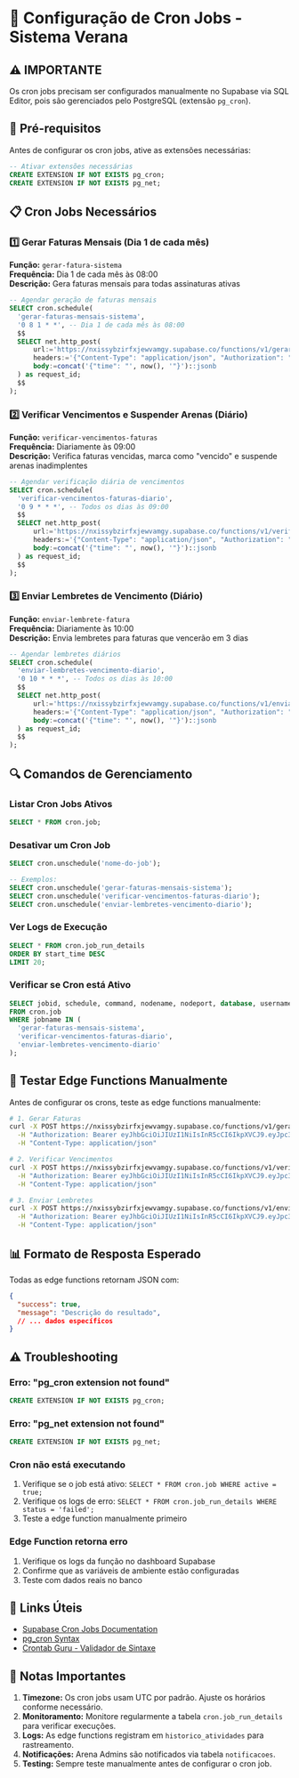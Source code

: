 # 📅 Configuração de Cron Jobs - Sistema Verana

## ⚠️ IMPORTANTE
Os cron jobs precisam ser configurados manualmente no Supabase via SQL Editor, pois são gerenciados pelo PostgreSQL (extensão `pg_cron`).

## 🔧 Pré-requisitos

Antes de configurar os cron jobs, ative as extensões necessárias:

```sql
-- Ativar extensões necessárias
CREATE EXTENSION IF NOT EXISTS pg_cron;
CREATE EXTENSION IF NOT EXISTS pg_net;
```

## 📋 Cron Jobs Necessários

### 1️⃣ Gerar Faturas Mensais (Dia 1 de cada mês)

**Função:** `gerar-fatura-sistema`  
**Frequência:** Dia 1 de cada mês às 08:00  
**Descrição:** Gera faturas mensais para todas assinaturas ativas

```sql
-- Agendar geração de faturas mensais
SELECT cron.schedule(
  'gerar-faturas-mensais-sistema',
  '0 8 1 * *', -- Dia 1 de cada mês às 08:00
  $$
  SELECT net.http_post(
      url:='https://nxissybzirfxjewvamgy.supabase.co/functions/v1/gerar-fatura-sistema',
      headers:='{"Content-Type": "application/json", "Authorization": "Bearer eyJhbGciOiJIUzI1NiIsInR5cCI6IkpXVCJ9.eyJpc3MiOiJzdXBhYmFzZSIsInJlZiI6Im54aXNzeWJ6aXJmeGpld3ZhbWd5Iiwicm9sZSI6ImFub24iLCJpYXQiOjE3NTkwOTk0NzIsImV4cCI6MjA3NDY3NTQ3Mn0.X4Hn_e5Cm46-8LyKuiNEQx_h3Y3MKHVmY8_LfpPBo54"}'::jsonb,
      body:=concat('{"time": "', now(), '"}')::jsonb
  ) as request_id;
  $$
);
```

### 2️⃣ Verificar Vencimentos e Suspender Arenas (Diário)

**Função:** `verificar-vencimentos-faturas`  
**Frequência:** Diariamente às 09:00  
**Descrição:** Verifica faturas vencidas, marca como "vencido" e suspende arenas inadimplentes

```sql
-- Agendar verificação diária de vencimentos
SELECT cron.schedule(
  'verificar-vencimentos-faturas-diario',
  '0 9 * * *', -- Todos os dias às 09:00
  $$
  SELECT net.http_post(
      url:='https://nxissybzirfxjewvamgy.supabase.co/functions/v1/verificar-vencimentos-faturas',
      headers:='{"Content-Type": "application/json", "Authorization": "Bearer eyJhbGciOiJIUzI1NiIsInR5cCI6IkpXVCJ9.eyJpc3MiOiJzdXBhYmFzZSIsInJlZiI6Im54aXNzeWJ6aXJmeGpld3ZhbWd5Iiwicm9sZSI6ImFub24iLCJpYXQiOjE3NTkwOTk0NzIsImV4cCI6MjA3NDY3NTQ3Mn0.X4Hn_e5Cm46-8LyKuiNEQx_h3Y3MKHVmY8_LfpPBo54"}'::jsonb,
      body:=concat('{"time": "', now(), '"}')::jsonb
  ) as request_id;
  $$
);
```

### 3️⃣ Enviar Lembretes de Vencimento (Diário)

**Função:** `enviar-lembrete-fatura`  
**Frequência:** Diariamente às 10:00  
**Descrição:** Envia lembretes para faturas que vencerão em 3 dias

```sql
-- Agendar lembretes diários
SELECT cron.schedule(
  'enviar-lembretes-vencimento-diario',
  '0 10 * * *', -- Todos os dias às 10:00
  $$
  SELECT net.http_post(
      url:='https://nxissybzirfxjewvamgy.supabase.co/functions/v1/enviar-lembrete-fatura',
      headers:='{"Content-Type": "application/json", "Authorization": "Bearer eyJhbGciOiJIUzI1NiIsInR5cCI6IkpXVCJ9.eyJpc3MiOiJzdXBhYmFzZSIsInJlZiI6Im54aXNzeWJ6aXJmeGpld3ZhbWd5Iiwicm9sZSI6ImFub24iLCJpYXQiOjE3NTkwOTk0NzIsImV4cCI6MjA3NDY3NTQ3Mn0.X4Hn_e5Cm46-8LyKuiNEQx_h3Y3MKHVmY8_LfpPBo54"}'::jsonb,
      body:=concat('{"time": "', now(), '"}')::jsonb
  ) as request_id;
  $$
);
```

## 🔍 Comandos de Gerenciamento

### Listar Cron Jobs Ativos
```sql
SELECT * FROM cron.job;
```

### Desativar um Cron Job
```sql
SELECT cron.unschedule('nome-do-job');

-- Exemplos:
SELECT cron.unschedule('gerar-faturas-mensais-sistema');
SELECT cron.unschedule('verificar-vencimentos-faturas-diario');
SELECT cron.unschedule('enviar-lembretes-vencimento-diario');
```

### Ver Logs de Execução
```sql
SELECT * FROM cron.job_run_details 
ORDER BY start_time DESC 
LIMIT 20;
```

### Verificar se Cron está Ativo
```sql
SELECT jobid, schedule, command, nodename, nodeport, database, username, active
FROM cron.job
WHERE jobname IN (
  'gerar-faturas-mensais-sistema',
  'verificar-vencimentos-faturas-diario',
  'enviar-lembretes-vencimento-diario'
);
```

## 🧪 Testar Edge Functions Manualmente

Antes de configurar os crons, teste as edge functions manualmente:

```bash
# 1. Gerar Faturas
curl -X POST https://nxissybzirfxjewvamgy.supabase.co/functions/v1/gerar-fatura-sistema \
  -H "Authorization: Bearer eyJhbGciOiJIUzI1NiIsInR5cCI6IkpXVCJ9.eyJpc3MiOiJzdXBhYmFzZSIsInJlZiI6Im54aXNzeWJ6aXJmeGpld3ZhbWd5Iiwicm9sZSI6ImFub24iLCJpYXQiOjE3NTkwOTk0NzIsImV4cCI6MjA3NDY3NTQ3Mn0.X4Hn_e5Cm46-8LyKuiNEQx_h3Y3MKHVmY8_LfpPBo54" \
  -H "Content-Type: application/json"

# 2. Verificar Vencimentos
curl -X POST https://nxissybzirfxjewvamgy.supabase.co/functions/v1/verificar-vencimentos-faturas \
  -H "Authorization: Bearer eyJhbGciOiJIUzI1NiIsInR5cCI6IkpXVCJ9.eyJpc3MiOiJzdXBhYmFzZSIsInJlZiI6Im54aXNzeWJ6aXJmeGpld3ZhbWd5Iiwicm9sZSI6ImFub24iLCJpYXQiOjE3NTkwOTk0NzIsImV4cCI6MjA3NDY3NTQ3Mn0.X4Hn_e5Cm46-8LyKuiNEQx_h3Y3MKHVmY8_LfpPBo54" \
  -H "Content-Type: application/json"

# 3. Enviar Lembretes
curl -X POST https://nxissybzirfxjewvamgy.supabase.co/functions/v1/enviar-lembrete-fatura \
  -H "Authorization: Bearer eyJhbGciOiJIUzI1NiIsInR5cCI6IkpXVCJ9.eyJpc3MiOiJzdXBhYmFzZSIsInJlZiI6Im54aXNzeWJ6aXJmeGpld3ZhbWd5Iiwicm9sZSI6ImFub24iLCJpYXQiOjE3NTkwOTk0NzIsImV4cCI6MjA3NDY3NTQ3Mn0.X4Hn_e5Cm46-8LyKuiNEQx_h3Y3MKHVmY8_LfpPBo54" \
  -H "Content-Type: application/json"
```

## 📊 Formato de Resposta Esperado

Todas as edge functions retornam JSON com:

```json
{
  "success": true,
  "message": "Descrição do resultado",
  // ... dados específicos
}
```

## ⚠️ Troubleshooting

### Erro: "pg_cron extension not found"
```sql
CREATE EXTENSION IF NOT EXISTS pg_cron;
```

### Erro: "pg_net extension not found"
```sql
CREATE EXTENSION IF NOT EXISTS pg_net;
```

### Cron não está executando
1. Verifique se o job está ativo: `SELECT * FROM cron.job WHERE active = true;`
2. Verifique os logs de erro: `SELECT * FROM cron.job_run_details WHERE status = 'failed';`
3. Teste a edge function manualmente primeiro

### Edge Function retorna erro
1. Verifique os logs da função no dashboard Supabase
2. Confirme que as variáveis de ambiente estão configuradas
3. Teste com dados reais no banco

## 🔗 Links Úteis

- [Supabase Cron Jobs Documentation](https://supabase.com/docs/guides/database/extensions/pg_cron)
- [pg_cron Syntax](https://github.com/citusdata/pg_cron)
- [Crontab Guru - Validador de Sintaxe](https://crontab.guru/)

## 📝 Notas Importantes

1. **Timezone:** Os cron jobs usam UTC por padrão. Ajuste os horários conforme necessário.
2. **Monitoramento:** Monitore regularmente a tabela `cron.job_run_details` para verificar execuções.
3. **Logs:** As edge functions registram em `historico_atividades` para rastreamento.
4. **Notificações:** Arena Admins são notificados via tabela `notificacoes`.
5. **Testing:** Sempre teste manualmente antes de configurar o cron job.
